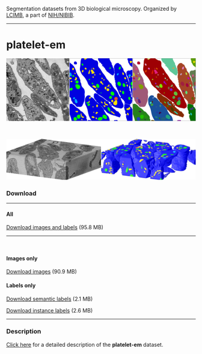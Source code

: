 Segmentation datasets from 3D biological microscopy. Organized by [LCIMB](about-lcimb/), a part of [NIH/NIBIB](https://www.nibib.nih.gov/).

---

# platelet-em

![](media/platelet-banner.png)

<br>

![](media/3d/50-wide.png)

<!-- ![](media/3d/50-image.png)

![](media/3d/50-semantic.png)

![](media/3d/50-instance-cell.png)

![](media/3d/50-instance-organelle.png) -->

### Download

---

#### All

[Download images and labels](https://www.dropbox.com/s/lo6i7v2mc9z2wft/images-and-labels.zip?dl=1) (95.8 MB)

---

<br>

#### Images only

[Download images](https://www.dropbox.com/s/u592kqjbjpvhq8n/images.zip?dl=0) (90.9 MB)

#### Labels only

[Download semantic labels](https://www.dropbox.com/s/p4iugak20g8uccd/labels-semantic.zip?dl=1) (2.1 MB)

[Download instance labels](https://www.dropbox.com/s/s1asybvd3vauhiy/labels-instance.zip?dl=1) (2.6 MB)

---

### Description

[Click here](platelet-description.html) for a detailed description of the **platelet-em** dataset.